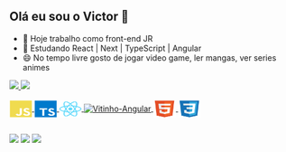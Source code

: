 ## Olá eu sou o Victor 👋

- 🔭 Hoje trabalho como front-end JR
- 🌱 Estudando React | Next | TypeScript | Angular
- 😄 No tempo livre gosto de jogar video game, ler mangas, ver series animes

<div>
  <a href="https://github.com/vitinhooliveira">
  <img height="180em"  src="https://github-readme-stats.vercel.app/api?username=vitinhooliveira&show_icons=true&theme=gruvbox&include_all_commits=true&count_private=true" /> 
  <img height="180em" src="https://github-readme-stats.vercel.app/api/top-langs/?username=vitinhooliveira&layout=compact&langs_count=16&theme=gruvbox"/>
</div>
 
<div style="display: inline_block"><br>
  <img align="center" alt="Vitinho-Js" height="30" width="40" src="https://raw.githubusercontent.com/devicons/devicon/master/icons/javascript/javascript-plain.svg">
  <img align="center" alt="Vitinho-Ts" height="30" width="40" src="https://raw.githubusercontent.com/devicons/devicon/master/icons/typescript/typescript-plain.svg">
  <img align="center" alt="Vitinho-React" height="30" width="40" src="https://raw.githubusercontent.com/devicons/devicon/master/icons/react/react-original.svg">
  <img align="center" alt="Vitinho-Angular" height="30" width="40"  src="https://cdn.jsdelivr.net/gh/devicons/devicon/icons/angularjs/angularjs-original.svg" />
  <img align="center" alt="Vitinho-HTML" height="30" width="40" src="https://raw.githubusercontent.com/devicons/devicon/master/icons/html5/html5-original.svg">
  <img align="center" alt="Vitinho-CSS" height="30" width="40" src="https://raw.githubusercontent.com/devicons/devicon/master/icons/css3/css3-original.svg">
</div>
  
##
  
<div>
  <a href="https://instagram.com/vitinhogusti/" target="_blank"><img src="https://img.shields.io/badge/-Instagram-%23E4405F?style=for-the-badge&logo=instagram&logoColor=white" target="_blank"></a> 
  <a href = "mailto:victor.augusto07.va@gmail.com"><img src="https://img.shields.io/badge/Gmail-D14836?style=for-the-badge&logo=gmail&logoColor=white" target="_blank"></a>
  <a href="https://www.linkedin.com/in/victor-augusto-pereira-de-oliveira-88a890153/" target="_blank"><img src="https://img.shields.io/badge/-LinkedIn-%230077B5?style=for-the-badge&logo=linkedin&logoColor=white" target="_blank"></a>   
</div>

<!--
**vitinhooliveira/vitinhooliveira** is a ✨ _special_ ✨ repository because its `README.md` (this file) appears on your GitHub profile.

Here are some ideas to get you started:

- 🔭 I’m currently working on ...
- 🌱 I’m currently learning ...
- 👯 I’m looking to collaborate on ...
- 🤔 I’m looking for help with ...
- 💬 Ask me about ...
- 📫 How to reach me: ...
- 😄 Pronouns: ...
- ⚡ Fun fact: ...
-->
